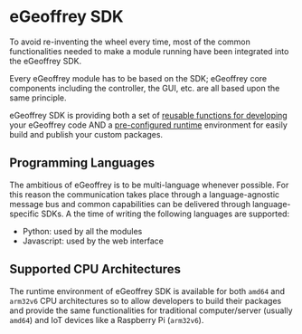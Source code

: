 # eGeoffrey SDK

To avoid re-inventing the wheel every time, most of the common functionalities needed to make a module running have been integrated into the eGeoffrey SDK. 

Every eGeoffrey module has to be based on the SDK; eGeoffrey core components including the controller, the GUI, etc. are all based upon the same principle.

eGeoffrey SDK is providing both a set of [reusable functions for developing](/sdk/develop/) your eGeoffrey code AND a [pre-configured runtime](/sdk/images/) environment for easily build and publish your custom packages. 

## Programming Languages

The ambitious of eGeoffrey is to be multi-language whenever possible. For this reason the communication takes place through a language-agnostic message bus and common capabilities can be delivered through language-specific SDKs. A the time of writing the following languages are supported:

* Python: used by all the modules
* Javascript: used by the web interface

## Supported CPU Architectures

The runtime environment of eGeoffrey SDK is available for both `amd64` and `arm32v6` CPU architectures so to 
allow developers to build their packages and provide the same functionalities for traditional computer/server (usually `amd64`) and IoT devices like a Raspberry Pi (`arm32v6`).
